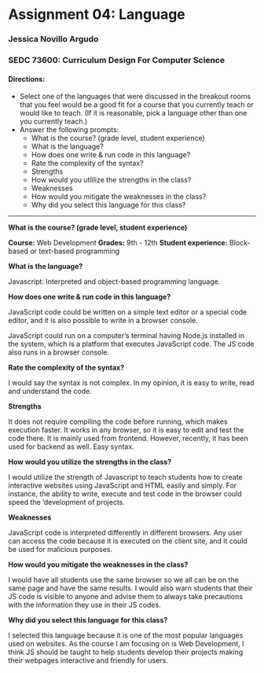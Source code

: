 # Assignment 04: Language

### Jessica Novillo Argudo

### SEDC 73600: Curriculum Design For Computer Science

#### Directions:
* Select one of the languages that were discussed in the breakout rooms that you feel would be a good fit for a course that you currently teach or would like to teach. (If it is reasonable, pick a language other than one you currently teach.)
* Answer the following prompts:
  * What is the course? (grade level, student experience)
  * What is the language?
  * How does one write & run code in this language?
  * Rate the complexity of the syntax?
  * Strengths
  * How would you utlilize the strengths in the class?
  * Weaknesses
  * How would you mitigate the weaknesses in the class?
  * Why did you select this language for this class?
___
  
**What is the course? (grade level, student experience)**

**Course:** Web Development
**Grades:** 9th - 12th
**Student experience:** Block-based or text-based programming

**What is the language?**

Javascript: Interpreted and object-based programming language.

**How does one write & run code in this language?**

JavaScript code could be written on a simple text editor or a special code editor, and it is also possible to write in a browser console. 

JavaScript could run on a computer’s terminal having Node.js installed in the system, which is a platform that executes JavaScript code. The JS code also runs in a browser console.

**Rate the complexity of the syntax?**

I would say the syntax is not complex. In my opinion, it is easy to write, read and understand the code.

**Strengths**

It does not require compiling the code before running, which makes execution faster.
It works in any browser, so it is easy to edit and test the code there.
It is mainly used from frontend. However, recently, it has been used for backend as well.
Easy syntax.

**How would you utilize the strengths in the class?**

I would utilize the strength of Javascript to teach students how to create interactive websites using JavaScript and HTML easily and simply. For instance, the ability to write, execute and test code in the browser could speed the ’development of projects.

**Weaknesses**

JavaScript code is interpreted differently in different browsers.
Any user can access the code because it is executed on the client site, and it could be used for malicious purposes.

**How would you mitigate the weaknesses in the class?**

I would have all students use the same browser so we all can be on the same page and have the same results. I would also warn students that their JS code is visible to anyone and advise them to always take precautions with the information they use in their JS codes.

**Why did you select this language for this class?**

I selected this language because it is one of the most popular languages used on websites. As the course I am focusing on is Web Development, I think JS should be taught to help students develop their projects making their webpages interactive and friendly for users. 
